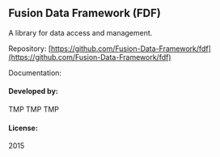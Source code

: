 ## Fusion Data Framework (FDF)

A library for data access and management.

Repository: [https://github.com/Fusion-Data-Framework/fdf](https://github.com/Fusion-Data-Framework/fdf)

Documentation:

#### Developed by:

TMP TMP TMP

#### License:

2015
